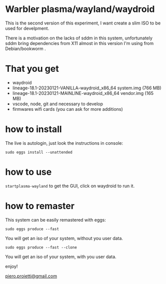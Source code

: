 # Warbler plasma/wayland/waydroid

This is the second version of this experiment, I want create a slim ISO to be
used for develpment.

There is a motivation on the lacks of sddm in this system, unfortunately sddm
bring dependencies from X11 almost in this version I'm using from
Debian/bookworm .

# That you get

- waydroid
- lineage-18.1-20230121-VANILLA-waydroid_x86_64 system.img (766 MB)
- lineage-18.1-20230121-MAINLINE-waydroid_x86_64 vendor.img (165 MB)
- vscode, node, git and necessary to develop
- firmwares wifi cards (you can ask for more additions)

# how to install

The live is autologin, just look the instructions in console:

`sudo eggs install --unattended`

# how to use

`startplasma-wayland` to get the GUI, click on waydroid to run it.

# how to remaster

This system can be easily remastered with eggs:

`sudo eggs produce --fast`

You will get an iso of your system, without you user data.

`sudo eggs produce --fast --clone`

You will get an iso of your system, with you user data.

enjoy!

piero.proietti@gmail.com

